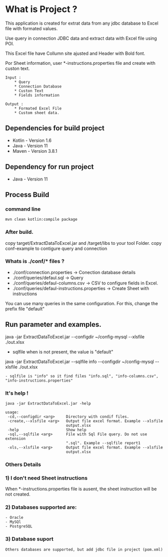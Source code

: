# What is Project ?

This application is created for extrat data from any jdbc database to Excel file with formated values.

Use query in connection JDBC data and extract data with Excel file using POI. 

This Excel file have Collumn site ajusted and Header with Bold font.

Por Sheet information, user *-instructions.properties file and create with custon text.  

    Input :  
        * Query
        * Connection Database
        * Custon Text
        * Fields information

    Output :
        * Formated Excel File
        * Custom sheet data.

## Dependencies for build project

  * Kotlin - Version 1.6
  * Java   - Version 11
  * Maven  - Version 3.8.1

## Dependency for run project

  * Java   - Version 11

## Process Build

### command line
    mvn clean kotlin:compile package

### After build.

copy target/ExtractDataToExcel.jar and /target/libs to your tool Folder.
copy conf-example to contigure query and connection

### Whats is ./conf/* files ?

   + ./conf/connection.properties -> Conection database details
   + ./conf/queries/defaul.sql    -> Query
   + ./conf/queries/defaul-columns.csv    -> CSV to configure fields in Excel.
   + ./conf/queries/defaul-instructions.properties    -> Create Sheet with instructions

You can use many queries in the same configuration. 
For this, change the prefix file "default"

## Run parameter and examples. 

java -jar ExtractDataToExcel.jar --configdir ~/config-mysql --xlsfile ./out.xlsx

  - sqlfile when is not present, the value is "default" 

java -jar ExtractDataToExcel.jar --sqlfile info --configdir ~/config-mysql --xlsfile ./out.xlsx

    - sqlfile is "info" so it find files "info.sql", "info-columns.csv", "info-instructions.properties"

### It's help !

```
java -jar ExtractDataToExcel.jar -help

usage:
 -cd,--configdir <arg>     Directory with condif files.
 -create,--xlsfile <arg>   Output file excel format. Example --xlsfile
                           output.xlsx
 -help                     Show help
 -sql,--sqlfile <arg>      File with Sql File query. Do not use extension
                           ".sql". Example --sqlfile report1
 -xls,--xlsfile <arg>      Output file excel format. Example --xlsfile
                           output.xlsx
```                           

### Others Details

### 1) I don't need Sheet instructions
   When *-instructions.properties file is ausent, the sheet instruction will be not created.

### 2) Databases supported are:
    - Oracle
    - MySQl
    - PostgreSQL

### 3) Database suport 
    Others databases are supported, but add jdbc file in project (pom.xml)